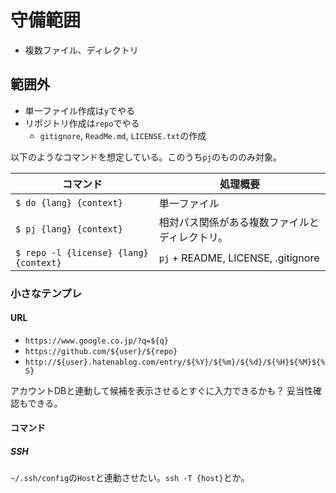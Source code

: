 # 守備範囲

* 複数ファイル、ディレクトリ

## 範囲外

* 単一ファイル作成は`y`でやる
* リポジトリ作成は`repo`でやる
    * `gitignore`, `ReadMe.md`, `LICENSE.txt`の作成

以下のようなコマンドを想定している。このうち`pj`のもののみ対象。

コマンド|処理概要
--------|--------
`$ do {lang} {context}`|単一ファイル
`$ pj {lang} {context}`|相対パス関係がある複数ファイルとディレクトリ。
`$ repo -l {license} {lang} {context}`|`pj` + README, LICENSE, .gitignore


### 小さなテンプレ

#### URL

* `https://www.google.co.jp/?q=${q}`
* `https://github.com/${user}/${repo}`
* `http://${user}.hatenablog.com/entry/${%Y}/${%m}/${%d}/${%H}${%M}${%S}`

アカウントDBと連動して候補を表示させるとすぐに入力できるかも？ 妥当性確認もできる。

#### コマンド

##### SSH

`~/.ssh/config`の`Host`と連動させたい。`ssh -T {host}`とか。

